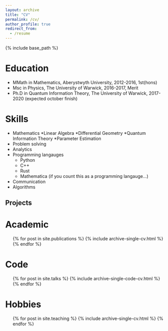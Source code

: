 ```yaml
---
layout: archive
title: "CV"
permalink: /cv/
author_profile: true
redirect_from:
  - /resume
---
```


{% include base_path %}

Education
======
* MMath in Mathematics, Aberystwyth University, 2012-2016, 1st(hons)
* Msc in Physics, The University of Warwick, 2016-2017, Merit
* Ph.D in Quantum Information Theory, The University of Warwick, 2017-2020 (expected october finish)

Skills
======
* Mathematics
  *Linear Algebra
  *Differential Geometry
  *Quantum Information Theory
  *Parameter Estimation
* Problem solving
* Analytics
* Programming langauges
  * Python
  * C++
  * Rust
  * Mathematica (if you count this as a programming langauge...)
* Communication
* Algorithms


Projects
----

Academic
======
  <ul>{% for post in site.publications %}
    {% include archive-single-cv.html %}
  {% endfor %}</ul>
  
Code
======
  <ul>{% for post in site.talks %}
    {% include archive-single-code-cv.html %}
  {% endfor %}</ul>
  
Hobbies
======
  <ul>{% for post in site.teaching %}
    {% include archive-single-cv.html %}
  {% endfor %}</ul>
  
